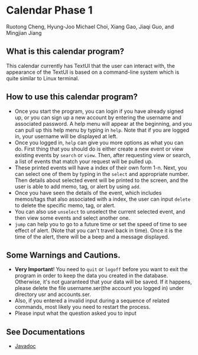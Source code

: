 # Calendar Phase 1

Ruotong Cheng, Hyung-Joo Michael Choi, Xiang Gao, Jiaqi Guo, and Mingjian Jiang

## What is this calendar program?

This calendar currently has TextUI that the user can interact with, the appearance of the TextUI is based on a command-line
system which is quite similar to Linux terminal. 

## How to use this calendar program?
- Once you start the program, you can login if you have already signed up, or you can sign up a new account by entering 
the username and associated password. A help menu will appear at the beginning, and you can pull up this help menu by typing in
`help`. Note that if you are logged in, your username will be displayed at left.
- Once you logged in, `help` can give you more options as what you can do. First thing that you should do is either create a 
new event or view existing events by `search` or `view`. Then, after requesting view or search, a list of events that match
your request will be pulled up. 
- These printed events will have a index of their own form 1-n. Next, you can select one of them by typing in the `select` and
appropriate number. Then details about selected event will be printed to the screen, and the user is able to add memo, tag, or alert
by using `add`.
- Once you have seen the details of the event, which includes memos/tags that also associated with a index, the user can input `delete`
to delete the specific memo, tag, or alert.
- You can also use `unselect` to unselect the current selected event, and then view some events and select another one.
- `jump` can help you to go to a future time or set the speed of time to see effect of alert. (Note that you can't travel back in time). Once it is the 
time of the alert, there will be a beep and a message displayed.

## Some Warnings and Cautions.
- **Very Important**! You need to `quit` or `logoff` before you want to exit the program in order to keep the data you created in the database.
Otherwise, it's not guaranteed that your data will be saved. If it happens, please delete the file username.ser(the account you logged in) under directory usr and accounts.ser.
- Also, if you entered a invalid input during a sequence of related commands, most likely you need to restart the process.
- Please input what the question asked you to input


## See Documentations
- [Javadoc](https://xiangtgao.github.io/)